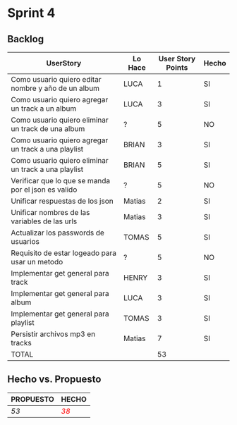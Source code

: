 # Sprint 4

## Backlog
 |UserStory|Lo Hace|User Story Points|Hecho|
 |---------|---------------|-------|-----|
 |Como usuario quiero editar nombre y año de un album|LUCA|1|SI|
 |Como usuario quiero agregar un track a un album|LUCA|3|SI|
 |Como usuario quiero eliminar un track de una album |?|5|NO|
 |Como usuario quiero agregar un track a una playlist |BRIAN|3|SI|
 |Como usuario quiero eliminar un track a una playlist|BRIAN|5|SI|
 |Verificar que lo que se manda por el json es valido|?|5|NO|
 |Unificar respuestas de los json|Matias|2|SI|
 |Unificar nombres de las variables de las urls|Matias|3|SI|
 |Actualizar los passwords de usuarios|TOMAS|5|SI|
 |Requisito de estar logeado para usar un metodo|?|5|NO|
 |Implementar get general para track|HENRY|3|SI|
 |Implementar get general para album|LUCA|3|SI|
 |Implementar get general para playlist|TOMAS|3|SI|
 |Persistir archivos mp3 en tracks|Matias|7|SI|
 |TOTAL||53|||


## Hecho vs. Propuesto

|PROPUESTO|HECHO|
|---|---|
|*53*|<span style="color:red">*38*</span>